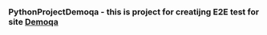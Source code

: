 ### PythonProjectDemoqa - this is project for creatijng E2E test for site [Demoqa]("https://demoqa.com/|")